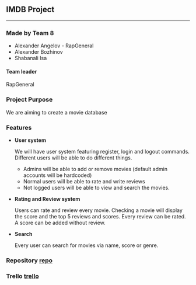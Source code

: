 ## IMDB Project

----

### Made by Team 8

- Alexander Angelov - RapGeneral
- Alexander Bozhinov
- Shabanali Isa

#### Team leader
RapGeneral

### Project Purpose
We are aiming to create a movie database 

### Features 
- <b>User system</b>

    We will have user system featuring register, login and logout commands.
    Different users will be able to do different things.
    - Admins will be able to add or remove movies (default admin accounts will be hardcoded)
    - Normal users will be able to rate and write reviews
    - Not logged users will be able to view and search the movies.
    
- <b>Rating and Review system</b>

    Users can rate and review every movie. Checking a movie will display the score and the top 5 reviews and scores.
    Every review can be rated.
    A score can be added without review.

- <b>Search</b>

    Every user can search for movies via name, score or genre.
    
### Repository [repo]
### Trello [trello]

[repo]: https://github.com/RapGeneral/MyIMDB
[trello]: https://trello.com/b/x9KipY89